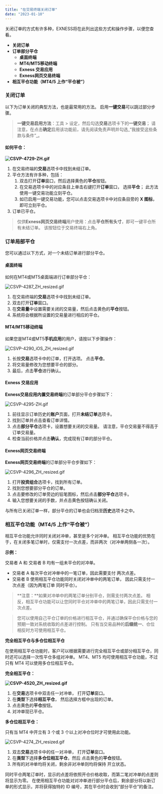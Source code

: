 ```yaml
---
title: "在交易终端关闭订单"
date: "2023-01-10"
---
```


关闭订单的方式有许多种，EXNESS将在此列出这些方式和操作步骤，以便您查看。

- **关闭订单**
- **订单部分平仓**
    - **桌面终端**
    - **MT4/MT5移动终端**
    - **Exness 交易应用**
    - **Exness网页交易终端**
- **相互平仓功能（MT4/5 上作“平仓被”）**

### 关闭订单

以下为订单关闭的典型方法，也是最常用的方法。 启用**一键交易**可以跳过部分步骤。

> **一键交易启用方法**：工具 > 设定，然后勾选**交易**选项卡下的**一键交易**； 请注意，在点击**确定**启用该功能前，请先阅读免责声明并勾选_“我接受这些条款与条件”_。

#### **如何平仓：**

**![CSVP-4729-ZH.gif](https://testingcf.jsdelivr.net/gh/jarlin8/OSS@main/exhelp/CSVP-4729-ZH.gif)**

1. 在交易终端的**交易**选项卡中找到未结订单。
2. 平仓方法有许多种，包括：
    1. 双击打开**订单**窗口，然后选择黄色的**平仓**按钮。
    2. 在交易选项卡中的对应条目上单击右键打开**订单**窗口， 选择**平仓**； 此方法使用一键交易功能立刻平仓。
    3. 如已启用一键交易功能，您可以点击交易选项卡中对应条目旁的 **X 图标**，即可立刻平仓。
3. 订单已平仓。

> 仅供**Exness网页交易终端**用户使用：点击**平仓所有头寸**，即可一键平仓所有未结订单。 该按钮位于交易终端右上角。

### 订单局部平仓

您可以通过以下方式，对一个未结订单进行部分平仓。

#### 桌面终端

如何在MT4或MT5桌面端进行订单部分平仓：

![CSVP-4287_ZH_resized.gif](https://testingcf.jsdelivr.net/gh/jarlin8/OSS@main/exhelp/CSVP-4287_ZH_resized.gif)

1. 在交易终端的**交易**选项卡中找到未结订单。
2. 双击打开**订单**窗口。
3. 在**交易量**中设置需要关闭的交易量，然后点击黄色的**平仓**按钮。
4. 系统将会根据所设置的交易量进行相应的平仓。

#### MT4/MT5移动终端

如果您是MT4或MT5**手机应用**的用户，请按以下步骤操作：

![CSVP-4290_iOS_ZH_resized.gif](https://testingcf.jsdelivr.net/gh/jarlin8/OSS@main/exhelp/CSVP-4290_iOS_ZH_resized.gif)

1. 长按**交易**选项卡中的订单，打开选项。 点击**平仓**。
2. 将交易量修改为您想要平仓的部分。
3. 最后，点击**平仓**进行确认。

#### Exness 交易应用

**Exness交易应用内置交易终端**的订单部分平仓步骤如下：

![CSVP-4295-ZH.gif](https://testingcf.jsdelivr.net/gh/jarlin8/OSS@main/exhelp/CSVP-4295-ZH.gif)

1. 前往显示订单历史的**账户**页面，打开**未结订单**选项卡。
2. 找到订单并点击查看订单详情。
3. 点击**部分平仓**选项卡，设置想要关闭的交易量。 请注意，平仓交易量不得高于订单交易量。
4. 检查当前价格并点击**确认**，完成现有订单的部分平仓。

#### Exness网页交易终端

**Exness网页交易终端**的订单部分平仓步骤如下：

![CSVP-4296_ZH_resized.gif](https://testingcf.jsdelivr.net/gh/jarlin8/OSS@main/exhelp/CSVP-4296_ZH_resized.gif)

1. 打开**投资组合**选项卡，找到所有订单。
2. 找到您想要部分平仓的订单。
3. 点击要修改的订单旁边的铅笔图标，然后点击**部分平仓**选项卡。
4. 输入您想要关闭的手数，并点击黄色按钮确认关闭。

与所有已关闭订单一样，部分平仓的订单也会归档至**历史**选项卡之中。

### 相互平仓功能（MT4/5 上作“平仓被”）

相互平仓功能允许同时关闭对冲单，甚至是多个对冲单。 相互平仓功能的优势在于，在关闭多笔订单时，仅需支付一次点差，而非两次（对冲单两侧各一次）。

**示例：**

交易者 A 和 交易者 B 均有一组未平仓的对冲单。

- 交易者 A 每次平仓对冲单中的一笔订单，因此需要支付 两次点差。
- 交易者 B 使用相互平仓功能同时关闭对冲单中的两笔订单， 因此只需支付一次点差（因为两笔订单 同时平仓）。

> **注意：**如果对冲单中的两笔订单分别平仓，则需支付两次点差。 相反，相互平仓功能可以让您同时平仓对冲单中的两笔订单，因此只需支付一次点差。

> 您可以使用自己平仓订单的价格进行相互平仓，并通过确保平仓价格与您的预期一致对系统收取的点差进行控制。 只有当交易品种的**后缀统一**、仓位相反时方可使用相互平仓。

**完全相互平仓与多仓位相互平仓**

在使用相互平仓功能时，客户可以根据需要进行完全相互平仓或部分相互平仓，同时还可以选择一次性平仓多组对冲单。 MT4、MT5 均可使用相互平仓功能，不过只有 MT4 可以使用多仓位相互平仓。

**完全相互平仓：**

**![CSVP-4520_ZH_resized.gif](https://testingcf.jsdelivr.net/gh/jarlin8/OSS@main/exhelp/CSVP-4520_ZH_resized.gif)**

1. 在**交易**选项卡中双击任一对冲单， 打开**订单**窗口。
2. 在**类型**下选择**相互平仓**， 然后选择方框中出现的订单。
3. 点击黄色的**平仓**按钮。
4. 对冲单现已平仓。

**多仓位相互平仓：**

只有当 MT4 中开立有 3 个或 3 个以上对冲仓位时才可使用此功能。

![CSVP-4274_ZH_resized.gif](https://testingcf.jsdelivr.net/gh/jarlin8/OSS@main/exhelp/CSVP-4274_ZH_resized.gif)

1. 双击**交易**选项卡中的任一对冲单， 打开**订单**窗口。
2. 在**类型**下选择**多仓位相互平仓**，然后 点击黄色的**平仓**按钮。
3. 所有的对冲单均将关闭，剩余非对冲单则均将保持 开立状态。

同时平仓两笔订单时，显示的点差将依照开仓价格收取，而第二笔对冲单的点差则将显示为零。 在使用相互平仓功能对对冲单进行部分平仓后，剩余部分将以新订单的形式显示，并将获得独特的 ID 编号，其在平仓时会收到“部分平仓”的备注。
